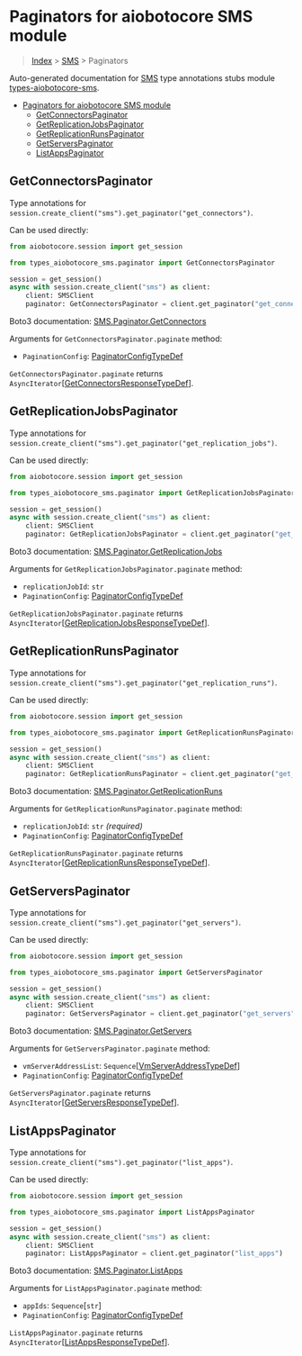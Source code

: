 <a id="paginators-for-aiobotocore-sms-module"></a>

# Paginators for aiobotocore SMS module

> [Index](../README.md) > [SMS](./README.md) > Paginators

Auto-generated documentation for
[SMS](https://boto3.amazonaws.com/v1/documentation/api/latest/reference/services/sms.html#SMS)
type annotations stubs module
[types-aiobotocore-sms](https://pypi.org/project/types-aiobotocore-sms/).

- [Paginators for aiobotocore SMS module](#paginators-for-aiobotocore-sms-module)
  - [GetConnectorsPaginator](#getconnectorspaginator)
  - [GetReplicationJobsPaginator](#getreplicationjobspaginator)
  - [GetReplicationRunsPaginator](#getreplicationrunspaginator)
  - [GetServersPaginator](#getserverspaginator)
  - [ListAppsPaginator](#listappspaginator)

<a id="getconnectorspaginator"></a>

## GetConnectorsPaginator

Type annotations for
`session.create_client("sms").get_paginator("get_connectors")`.

Can be used directly:

```python
from aiobotocore.session import get_session

from types_aiobotocore_sms.paginator import GetConnectorsPaginator

session = get_session()
async with session.create_client("sms") as client:
    client: SMSClient
    paginator: GetConnectorsPaginator = client.get_paginator("get_connectors")
```

Boto3 documentation:
[SMS.Paginator.GetConnectors](https://boto3.amazonaws.com/v1/documentation/api/latest/reference/services/sms.html#SMS.Paginator.GetConnectors)

Arguments for `GetConnectorsPaginator.paginate` method:

- `PaginationConfig`:
  [PaginatorConfigTypeDef](./type_defs.md#paginatorconfigtypedef)

`GetConnectorsPaginator.paginate` returns
`AsyncIterator`\[[GetConnectorsResponseTypeDef](./type_defs.md#getconnectorsresponsetypedef)\].

<a id="getreplicationjobspaginator"></a>

## GetReplicationJobsPaginator

Type annotations for
`session.create_client("sms").get_paginator("get_replication_jobs")`.

Can be used directly:

```python
from aiobotocore.session import get_session

from types_aiobotocore_sms.paginator import GetReplicationJobsPaginator

session = get_session()
async with session.create_client("sms") as client:
    client: SMSClient
    paginator: GetReplicationJobsPaginator = client.get_paginator("get_replication_jobs")
```

Boto3 documentation:
[SMS.Paginator.GetReplicationJobs](https://boto3.amazonaws.com/v1/documentation/api/latest/reference/services/sms.html#SMS.Paginator.GetReplicationJobs)

Arguments for `GetReplicationJobsPaginator.paginate` method:

- `replicationJobId`: `str`
- `PaginationConfig`:
  [PaginatorConfigTypeDef](./type_defs.md#paginatorconfigtypedef)

`GetReplicationJobsPaginator.paginate` returns
`AsyncIterator`\[[GetReplicationJobsResponseTypeDef](./type_defs.md#getreplicationjobsresponsetypedef)\].

<a id="getreplicationrunspaginator"></a>

## GetReplicationRunsPaginator

Type annotations for
`session.create_client("sms").get_paginator("get_replication_runs")`.

Can be used directly:

```python
from aiobotocore.session import get_session

from types_aiobotocore_sms.paginator import GetReplicationRunsPaginator

session = get_session()
async with session.create_client("sms") as client:
    client: SMSClient
    paginator: GetReplicationRunsPaginator = client.get_paginator("get_replication_runs")
```

Boto3 documentation:
[SMS.Paginator.GetReplicationRuns](https://boto3.amazonaws.com/v1/documentation/api/latest/reference/services/sms.html#SMS.Paginator.GetReplicationRuns)

Arguments for `GetReplicationRunsPaginator.paginate` method:

- `replicationJobId`: `str` *(required)*
- `PaginationConfig`:
  [PaginatorConfigTypeDef](./type_defs.md#paginatorconfigtypedef)

`GetReplicationRunsPaginator.paginate` returns
`AsyncIterator`\[[GetReplicationRunsResponseTypeDef](./type_defs.md#getreplicationrunsresponsetypedef)\].

<a id="getserverspaginator"></a>

## GetServersPaginator

Type annotations for
`session.create_client("sms").get_paginator("get_servers")`.

Can be used directly:

```python
from aiobotocore.session import get_session

from types_aiobotocore_sms.paginator import GetServersPaginator

session = get_session()
async with session.create_client("sms") as client:
    client: SMSClient
    paginator: GetServersPaginator = client.get_paginator("get_servers")
```

Boto3 documentation:
[SMS.Paginator.GetServers](https://boto3.amazonaws.com/v1/documentation/api/latest/reference/services/sms.html#SMS.Paginator.GetServers)

Arguments for `GetServersPaginator.paginate` method:

- `vmServerAddressList`:
  `Sequence`\[[VmServerAddressTypeDef](./type_defs.md#vmserveraddresstypedef)\]
- `PaginationConfig`:
  [PaginatorConfigTypeDef](./type_defs.md#paginatorconfigtypedef)

`GetServersPaginator.paginate` returns
`AsyncIterator`\[[GetServersResponseTypeDef](./type_defs.md#getserversresponsetypedef)\].

<a id="listappspaginator"></a>

## ListAppsPaginator

Type annotations for `session.create_client("sms").get_paginator("list_apps")`.

Can be used directly:

```python
from aiobotocore.session import get_session

from types_aiobotocore_sms.paginator import ListAppsPaginator

session = get_session()
async with session.create_client("sms") as client:
    client: SMSClient
    paginator: ListAppsPaginator = client.get_paginator("list_apps")
```

Boto3 documentation:
[SMS.Paginator.ListApps](https://boto3.amazonaws.com/v1/documentation/api/latest/reference/services/sms.html#SMS.Paginator.ListApps)

Arguments for `ListAppsPaginator.paginate` method:

- `appIds`: `Sequence`\[`str`\]
- `PaginationConfig`:
  [PaginatorConfigTypeDef](./type_defs.md#paginatorconfigtypedef)

`ListAppsPaginator.paginate` returns
`AsyncIterator`\[[ListAppsResponseTypeDef](./type_defs.md#listappsresponsetypedef)\].
